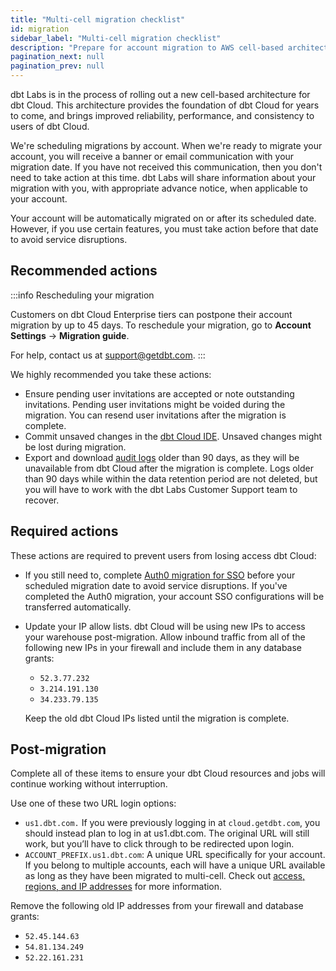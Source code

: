 ```yaml
--- 
title: "Multi-cell migration checklist"
id: migration 
sidebar_label: "Multi-cell migration checklist"
description: "Prepare for account migration to AWS cell-based architecture." 
pagination_next: null
pagination_prev: null
---
```


dbt Labs is in the process of rolling out a new cell-based architecture for dbt Cloud. This architecture provides the foundation of dbt Cloud for years to come, and brings improved reliability, performance, and consistency to users of dbt Cloud.

We're scheduling migrations by account. When we're ready to migrate your account, you will receive a banner or email communication with your migration date. If you have not received this communication, then you don't need to take action at this time. dbt Labs will share information about your migration with you, with appropriate advance notice, when applicable to your account.

Your account will be automatically migrated on or after its scheduled date. However, if you use certain features, you must take action before that date to avoid service disruptions.

## Recommended actions

:::info Rescheduling your migration

Customers on dbt Cloud Enterprise tiers can postpone their account migration by up to 45 days. To reschedule your migration, go to **Account Settings** → **Migration guide**.

For help, contact us at [support@getdbt.com](mailto:support@getdbt.com).
:::

We highly recommended you take these actions:

- Ensure pending user invitations are accepted or note outstanding invitations. Pending user invitations might be voided during the migration. You can resend user invitations after the migration is complete.
- Commit unsaved changes in the [dbt Cloud IDE](/docs/cloud/dbt-cloud-ide/develop-in-the-cloud).  Unsaved changes might be lost during migration.
- Export and download [audit logs](/docs/cloud/manage-access/audit-log) older than 90 days, as they will be unavailable from dbt Cloud after the migration is complete. Logs older than 90 days while within the data retention period are not deleted, but you will have to work with the dbt Labs Customer Support team to recover.

## Required actions

These actions are required to prevent users from losing access dbt Cloud:

- If you still need to, complete [Auth0 migration for SSO](/docs/cloud/manage-access/auth0-migration) before your scheduled migration date to avoid service disruptions. If you've completed the Auth0 migration, your account SSO configurations will be transferred automatically. 
- Update your IP allow lists. dbt Cloud will be using new IPs to access your warehouse post-migration. Allow inbound traffic from all of the following new IPs in your firewall and include them in any database grants:

    - `52.3.77.232` 
    - `3.214.191.130`
    - `34.233.79.135`

    Keep the old dbt Cloud IPs listed until the migration is complete.

## Post-migration​

Complete all of these items to ensure your dbt Cloud resources and jobs will continue working without interruption.

Use one of these two URL login options:

- `us1.dbt.com.` If you were previously logging in at `cloud.getdbt.com`, you should instead plan to log in at us1.dbt.com. The original URL will still work, but you’ll have to click through to be redirected upon login.
- `ACCOUNT_PREFIX.us1.dbt.com`: A unique URL specifically for your account. If you belong to multiple accounts, each will have a unique URL available as long as they have been migrated to multi-cell. 
Check out [access, regions, and IP addresses](/docs/cloud/about-cloud/access-regions-ip-addresses) for more information.

Remove the following old IP addresses from your firewall and database grants: 

- `52.45.144.63` 
- `54.81.134.249`
- `52.22.161.231`
